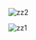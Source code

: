 ![zz2](https://github.com/user-attachments/assets/e54f4c9f-843b-4ae3-85b3-515c673b739e)







 




![zz1](https://github.com/user-attachments/assets/26522f0b-7f6e-43b8-9298-d24958cd6ec4)
